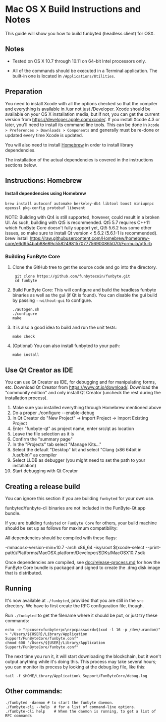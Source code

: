Mac OS X Build Instructions and Notes
====================================
This guide will show you how to build funbyted (headless client) for OSX.

Notes
-----

* Tested on OS X 10.7 through 10.11 on 64-bit Intel processors only.

* All of the commands should be executed in a Terminal application. The
built-in one is located in `/Applications/Utilities`.

Preparation
-----------

You need to install Xcode with all the options checked so that the compiler
and everything is available in /usr not just /Developer. Xcode should be
available on your OS X installation media, but if not, you can get the
current version from https://developer.apple.com/xcode/. If you install
Xcode 4.3 or later, you'll need to install its command line tools. This can
be done in `Xcode > Preferences > Downloads > Components` and generally must
be re-done or updated every time Xcode is updated.

You will also need to install [Homebrew](http://brew.sh) in order to install library
dependencies.

The installation of the actual dependencies is covered in the instructions
sections below.

Instructions: Homebrew
----------------------

#### Install dependencies using Homebrew

    brew install autoconf automake berkeley-db4 libtool boost miniupnpc openssl pkg-config protobuf libevent

NOTE: Building with Qt4 is still supported, however, could result in a broken UI. As such, building with Qt5 is recommended. Qt5 5.7 requires C++11 which FunByte Core doesn't fully support yet, Qt5 5.6.2 has some other issues, so make sure to install Qt version < 5.6.2 (5.6.1-1 is recommended).
    brew install https://raw.githubusercontent.com/Homebrew/homebrew-core/e6d954bab88e89c5582498157077756900865070/Formula/qt5.rb

### Building FunByte Core

1. Clone the GitHub tree to get the source code and go into the directory.

        git clone https://github.com/funbytecoin/funbyte.git
        cd funbyte

2.  Build FunByte Core:
    This will configure and build the headless funbyte binaries as well as the gui (if Qt is found).
    You can disable the gui build by passing `--without-gui` to configure.

        ./autogen.sh
        ./configure
        make

3.  It is also a good idea to build and run the unit tests:

        make check

4.  (Optional) You can also install funbyted to your path:

        make install

Use Qt Creator as IDE
------------------------
You can use Qt Creator as IDE, for debugging and for manipulating forms, etc.
Download Qt Creator from https://www.qt.io/download/. Download the "community edition" and only install Qt Creator (uncheck the rest during the installation process).

1. Make sure you installed everything through Homebrew mentioned above
2. Do a proper ./configure --enable-debug
3. In Qt Creator do "New Project" -> Import Project -> Import Existing Project
4. Enter "funbyte-qt" as project name, enter src/qt as location
5. Leave the file selection as it is
6. Confirm the "summary page"
7. In the "Projects" tab select "Manage Kits..."
8. Select the default "Desktop" kit and select "Clang (x86 64bit in /usr/bin)" as compiler
9. Select LLDB as debugger (you might need to set the path to your installation)
10. Start debugging with Qt Creator

Creating a release build
------------------------
You can ignore this section if you are building `funbyted` for your own use.

funbyted/funbyte-cli binaries are not included in the FunByte-Qt.app bundle.

If you are building `funbyted` or `FunByte Core` for others, your build machine should be set up
as follows for maximum compatibility:

All dependencies should be compiled with these flags:

 -mmacosx-version-min=10.7
 -arch x86_64
 -isysroot $(xcode-select --print-path)/Platforms/MacOSX.platform/Developer/SDKs/MacOSX10.7.sdk

Once dependencies are compiled, see [doc/release-process.md](release-process.md) for how the FunByte Core
bundle is packaged and signed to create the .dmg disk image that is distributed.

Running
-------

It's now available at `./funbyted`, provided that you are still in the `src`
directory. We have to first create the RPC configuration file, though.

Run `./funbyted` to get the filename where it should be put, or just try these
commands:

    echo -e "rpcuser=funbyterpc\nrpcpassword=$(xxd -l 16 -p /dev/urandom)" > "/Users/${USER}/Library/Application Support/FunByteCore/funbyte.conf"
    chmod 600 "/Users/${USER}/Library/Application Support/FunByteCore/funbyte.conf"

The next time you run it, it will start downloading the blockchain, but it won't
output anything while it's doing this. This process may take several hours;
you can monitor its process by looking at the debug.log file, like this:

    tail -f $HOME/Library/Application\ Support/FunByteCore/debug.log

Other commands:
-------

    ./funbyted -daemon # to start the funbyte daemon.
    ./funbyte-cli --help  # for a list of command-line options.
    ./funbyte-cli help    # When the daemon is running, to get a list of RPC commands
